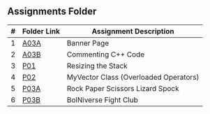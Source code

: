 ##  Assignments Folder

|   #   | Folder Link | Assignment Description |
| :---: | ----------- | ---------------------- |
|   1   |    [A03A](https://github.com/tranvex/3013-Algorithms-Helal/tree/main/Assignments/A03A)| Banner Page|
|   2   |    [A03B](https://github.com/tranvex/3013-Algorithms-Helal/tree/main/Assignments/A03B)| Commenting C++ Code|
|   3   |    [P01](https://github.com/tranvex/3013-Algorithms-Helal/tree/main/Assignments/PO1)| Resizing the Stack|
|   4   |    [P02](https://github.com/tranvex/2143-OOP-Helal/tree/main/Assignments/P02)| MyVector Class (Overloaded Operators)|
|   5   |    [P03A](https://github.com/tranvex/2143-OOP-Helal/tree/main/Assignments/P03A)| Rock Paper Scissors Lizard Spock|
|   6   |    [P03B](https://github.com/tranvex/2143-OOP-Helal/tree/main/Assignments/P03B)| BolNiverse Fight Club|
